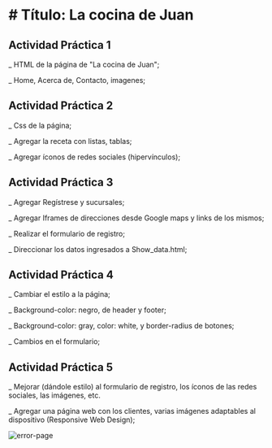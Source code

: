 <h1># Título: La cocina de Juan</h1>

<h2>Actividad Práctica 1</h2>
<p> _ HTML de la página de "La cocina de Juan";</p>
<p> _ Home, Acerca de, Contacto, imagenes;</p>

<h2>Actividad Práctica 2</h2>
<p>_ Css de la página;</p>
<p> _ Agregar la receta con listas, tablas;</p>
<p> _ Agregar íconos de redes sociales (hipervínculos);</p>

<h2>Actividad Práctica 3</h2>
<p> _ Agregar Regístrese y sucursales;</p>
<p> _ Agregar Iframes de direcciones desde Google maps y links de los mismos;</p>
<p> _ Realizar el formulario de registro;</p>
<p> _ Direccionar los datos ingresados a Show_data.html;</p>

<h2>Actividad Práctica 4</h2>
<p> _ Cambiar el estilo a la página;</p>
<p> _ Background-color: negro, de header y footer; </p>
<p> _ Background-color: gray, color: white, y border-radius de botones;</p>
<p> _ Cambios en el formulario;</p>

<h2>Actividad Práctica 5</h2>
<p> _ Mejorar (dándole estilo) al formulario de registro, los íconos de las redes sociales, las imágenes, etc.</p>
<p> _ Agregar una página web con los clientes, varias imágenes adaptables al dispositivo (Responsive Web Design);</p>

![error-page](https://github.com/claumiranda/Practica_Python/assets/133828623/1bd9a4b7-7d66-4a09-b3d9-6b4e84341a02)
